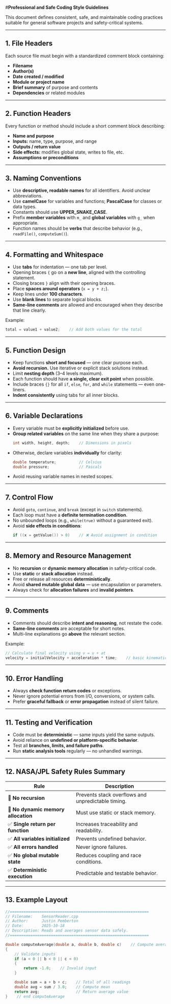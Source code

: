 #**Professional and Safe Coding Style Guidelines**

This document defines consistent, safe, and maintainable coding practices suitable for general software projects and safety-critical systems.

---

## **1. File Headers**
Each source file must begin with a standardized comment block containing:

- **Filename**  
- **Author(s)**  
- **Date created / modified**  
- **Module or project name**  
- **Brief summary** of purpose and contents  
- **Dependencies** or related modules  

---

## **2. Function Headers**
Every function or method should include a short comment block describing:

- **Name and purpose**  
- **Inputs:** name, type, purpose, and range  
- **Outputs / return value**  
- **Side effects:** modifies global state, writes to file, etc.  
- **Assumptions or preconditions**

---

## **3. Naming Conventions**
- Use **descriptive, readable names** for all identifiers. Avoid unclear abbreviations.  
- Use **camelCase** for variables and functions; **PascalCase** for classes or data types.  
- Constants should use **UPPER_SNAKE_CASE**.  
- Prefix **member variables** with `m_` and **global variables** with `g_` when appropriate.  
- Function names should be **verbs** that describe behavior (e.g., `readFile()`, `computeSum()`).  

---

## **4. Formatting and Whitespace**
- Use **tabs** for indentation — one tab per level.  
- Opening braces `{` go on a **new line**, aligned with the controlling statement.  
- Closing braces `}` align with their opening braces.  
- Place **spaces around operators** (`x = y + z;`).  
- Keep lines under **100 characters**.  
- Use **blank lines** to separate logical blocks.  
- **Same-line comments** are allowed and encouraged when they describe that line clearly.  

Example:
```cpp
total = value1 + value2;    // Add both values for the total
```

---

## **5. Function Design**
- Keep functions **short and focused** — one clear purpose each.  
- **Avoid recursion.** Use iterative or explicit stack solutions instead.  
- Limit **nesting depth** (3–4 levels maximum).  
- Each function should have **a single, clear exit point** when possible.  
- Include braces `{}` for all `if`, `else`, `for`, and `while` statements — even one-liners.  
- **Indent consistently** using tabs for all inner blocks.  

---

## **6. Variable Declarations**
- Every variable must be **explicitly initialized** before use.  
- **Group related variables** on the same line when they share a purpose:  
  ```cpp
  int width, height, depth;    // Dimensions in pixels
  ```
- Otherwise, declare variables **individually** for clarity:  
  ```cpp
  double temperature;          // Celsius
  double pressure;             // Pascals
  ```
- Avoid reusing variable names in nested scopes.  

---

## **7. Control Flow**
- Avoid `goto`, `continue`, and `break` (except in `switch` statements).  
- Each loop must have a **definite termination condition**.  
- No unbounded loops (e.g., `while(true)` without a guaranteed exit).  
- Avoid **side effects in conditions**:  
  ```cpp
  if ((x = getValue()) > 0)    // ❌ Avoid assignment in condition
  ```

---

## **8. Memory and Resource Management**
- No **recursion** or **dynamic memory allocation** in safety-critical code.  
- Use **static** or **stack allocation** instead.  
- Free or release all resources **deterministically**.  
- Avoid **shared mutable global data** — use encapsulation or parameters.  
- Always check for **allocation failures** and **invalid pointers**.  

---

## **9. Comments**
- Comments should describe **intent and reasoning**, not restate the code.  
- **Same-line comments** are acceptable for short notes.  
- Multi-line explanations go **above** the relevant section.  

Example:
```cpp
// Calculate final velocity using v = u + at
velocity = initialVelocity + acceleration * time;    // basic kinematic formula
```

---

## **10. Error Handling**
- Always **check function return codes** or exceptions.  
- Never ignore potential errors from I/O, conversions, or system calls.  
- Prefer **graceful fallback** or **error propagation** instead of silent failure.  

---

## **11. Testing and Verification**
- Code must be **deterministic** — same inputs yield the same outputs.  
- Avoid reliance on **undefined or platform-specific behavior**.  
- Test all **branches, limits, and failure paths**.  
- Run **static analysis tools** regularly — no unhandled warnings.  

---

## **12. NASA/JPL Safety Rules Summary**

| Rule | Description |
|------|--------------|
| 🚫 **No recursion** | Prevents stack overflows and unpredictable timing. |
| 🚫 **No dynamic memory allocation** | Must use static or stack memory. |
| ✅ **Single return per function** | Increases traceability and readability. |
| ✅ **All variables initialized** | Prevents undefined behavior. |
| ✅ **All errors handled** | Never ignore failures. |
| ✅ **No global mutable state** | Reduces coupling and race conditions. |
| ✅ **Deterministic execution** | Predictable and testable behavior. |

---

## **13. Example Layout**

```cpp
//=============================================================
// Filename:    SensorReader.cpp
// Author:      Justin Pemberton
// Date:        2025-10-18
// Description: Reads and averages sensor data safely.
//=============================================================

double computeAverage(double a, double b, double c)    // Compute average of three values
{
	// Validate inputs
	if (a < 0 || b < 0 || c < 0)
	{
		return -1.0;    // Invalid input
	}

	double sum = a + b + c;    // Total of all readings
	double avg = sum / 3.0;    // Compute mean
	return avg;                // Return average value
}    // end computeAverage
```
